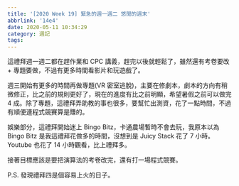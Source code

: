 ```yaml
---
title: '[2020 Week 19] 緊急的週一週二 悠閒的週末'
abbrlink: '14e4'
date: 2020-05-11 10:34:29
category: 週記
tags:
---
```

這禮拜週一週二都在趕作業和 CPC 講義，趕完以後就輕鬆了，雖然還有考卷要改 + 專題要做，不過有更多時間看影片和玩遊戲了。
<!-- more -->
週三開始有更多的時間再做專題(VR 密室逃脫)，主要在修劇本，劇本的方向有稍微修正，比之前的規則更好了，現在的進度有比之前明顯，希望暑假之前可以做完 4 成。除了專題，這禮拜弄助教的事也很多，要幫忙出測資，花了一點時間，不過有順便連程式競賽算是賺的。

娛樂部分，這禮拜開始迷上 Bingo Bitz，卡通農場暫時不會去玩，我原本以為 Bingo Bitz 是我這禮拜花做多的時間，沒想到是 Juicy Stack 花了 7 小時。 Youtube 也花了 14 小時觀看，比上禮拜多。

接著目標應該是要把演算法的考卷改完，還有打一場程式競賽。

P.S. 發現禮拜四是個容易上火的日子。